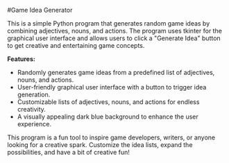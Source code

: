 

#Game Idea Generator

This is a simple Python program that generates random game ideas by combining adjectives, nouns, and actions. The program uses tkinter for the graphical user interface and allows users to click a "Generate Idea" button to get creative and entertaining game concepts.

**Features:**
- Randomly generates game ideas from a predefined list of adjectives, nouns, and actions.
- User-friendly graphical user interface with a button to trigger idea generation.
- Customizable lists of adjectives, nouns, and actions for endless creativity.
- A visually appealing dark blue background to enhance the user experience.

This program is a fun tool to inspire game developers, writers, or anyone looking for a creative spark. Customize the idea lists, expand the possibilities, and have a bit of creative fun!

